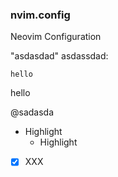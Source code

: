 ### nvim.config

Neovim Configuration


"asdasdad" asdassdad:

`hello`

hello

@sadasda

- Highlight
  - Highlight

- [x] XXX
